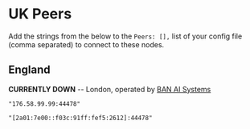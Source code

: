 # UK Peers

Add the strings from the below to the `Peers: [],` list of your config file (comma separated) to connect to these nodes.

## England

**CURRENTLY DOWN** -- London, operated by [BAN AI Systems](https://ban.ai/)

`"176.58.99.99:44478"`

`"[2a01:7e00::f03c:91ff:fef5:2612]:44478"`

